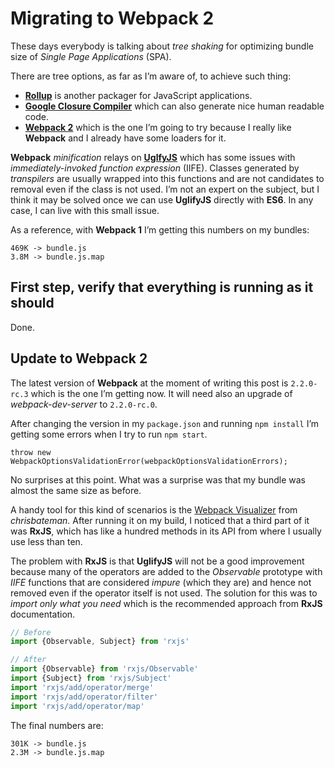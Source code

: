 Migrating to Webpack 2
======================

These days everybody is talking about _tree shaking_ for optimizing bundle size of _Single Page Applications_ (SPA).

There are tree options, as far as I’m aware of, to achieve such  thing:

* **[Rollup](http://rollupjs.org/)** is another packager for JavaScript applications.
* **[Google Closure Compiler](https://developers.google.com/closure/compiler/)** which can also generate nice human readable code.
* **[Webpack 2](https://webpack.js.org/)** which is the one I’m going to try because I really like **Webpack** and I already have some loaders for it.

**Webpack** _minification_ relays on **[UglfyJS](http://lisperator.net/uglifyjs/)** which has some issues with _immediately-invoked function expression_ (IIFE). Classes generated by _transpilers_ are usually wrapped into this functions and are not candidates to removal even if the class is not used. I’m not an expert on the subject, but I think it may be solved once we can use **UglifyJS** directly with **ES6**. In any case, I can live with this small issue.

As a reference, with **Webpack 1** I’m getting this numbers on my bundles:

```
469K -> bundle.js
3.8M -> bundle.js.map
```

## First step, verify that everything is running as it should

Done.

## Update to Webpack 2

The latest version of **Webpack** at the moment of writing this post is `2.2.0-rc.3` which is the one I’m getting now. It will need also an upgrade of _webpack-dev-server_ to `2.2.0-rc.0`.

After changing the version in my `package.json` and running `npm install` I’m getting some errors when I try to run `npm start`. 

```
throw new WebpackOptionsValidationError(webpackOptionsValidationErrors);
```

No surprises at this point. What was a surprise was that my bundle was almost the same size as before.

A handy tool for this kind of scenarios is the [Webpack Visualizer](https://chrisbateman.github.io/webpack-visualizer/) from _chrisbateman_. After running it on my build, I noticed that a third part of it was **RxJS**, which has like a hundred methods in its API from where I usually use less than ten.

The problem with **RxJS** is that **UglifyJS** will not be a good improvement because many of the operators are added to the _Observable_ prototype with _IIFE_ functions that are considered _impure_ (which they are) and hence not removed even if the operator itself is not used. The solution for this was to _import only what you need_ which is the recommended approach from **RxJS** documentation.

```javascript
// Before
import {Observable, Subject} from 'rxjs'

// After
import {Observable} from 'rxjs/Observable'
import {Subject} from 'rxjs/Subject'
import 'rxjs/add/operator/merge'
import 'rxjs/add/operator/filter'
import 'rxjs/add/operator/map'

```

The final numbers are:

```
301K -> bundle.js
2.3M -> bundle.js.map
```


